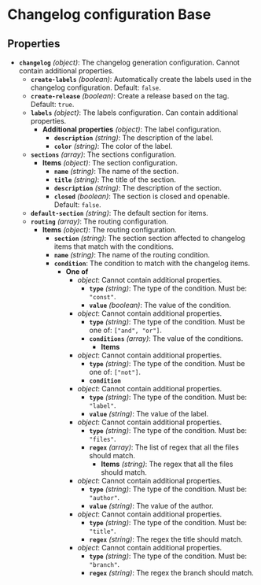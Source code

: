# Changelog configuration Base

## Properties

- <a id="properties/changelog"></a>**`changelog`** _(object)_: The changelog generation configuration. Cannot contain additional properties.
  - <a id="properties/changelog/properties/create-labels"></a>**`create-labels`** _(boolean)_: Automatically create the labels used in the changelog configuration. Default: `false`.
  - <a id="properties/changelog/properties/create-release"></a>**`create-release`** _(boolean)_: Create a release based on the tag. Default: `true`.
  - <a id="properties/changelog/properties/labels"></a>**`labels`** _(object)_: The labels configuration. Can contain additional properties.
    - <a id="properties/changelog/properties/labels/additionalProperties"></a>**Additional properties** _(object)_: The label configuration.
      - <a id="properties/changelog/properties/labels/additionalProperties/properties/description"></a>**`description`** _(string)_: The description of the label.
      - <a id="properties/changelog/properties/labels/additionalProperties/properties/color"></a>**`color`** _(string)_: The color of the label.
  - <a id="properties/changelog/properties/sections"></a>**`sections`** _(array)_: The sections configuration.
    - <a id="properties/changelog/properties/sections/items"></a>**Items** _(object)_: The section configuration.
      - <a id="properties/changelog/properties/sections/items/properties/name"></a>**`name`** _(string)_: The name of the section.
      - <a id="properties/changelog/properties/sections/items/properties/title"></a>**`title`** _(string)_: The title of the section.
      - <a id="properties/changelog/properties/sections/items/properties/description"></a>**`description`** _(string)_: The description of the section.
      - <a id="properties/changelog/properties/sections/items/properties/closed"></a>**`closed`** _(boolean)_: The section is closed and openable. Default: `false`.
  - <a id="properties/changelog/properties/default-section"></a>**`default-section`** _(string)_: The default section for items.
  - <a id="properties/changelog/properties/routing"></a>**`routing`** _(array)_: The routing configuration.
    - <a id="properties/changelog/properties/routing/items"></a>**Items** _(object)_: The routing configuration.
      - <a id="properties/changelog/properties/routing/items/properties/section"></a>**`section`** _(string)_: The section section affected to changelog items that match with the conditions.
      - <a id="properties/changelog/properties/routing/items/properties/name"></a>**`name`** _(string)_: The name of the routing condition.
      - <a id="properties/changelog/properties/routing/items/properties/condition"></a>**`condition`**: The condition to match with the changelog items.
        - **One of**
          - <a id="properties/changelog/properties/routing/items/properties/condition/oneOf/0"></a>_object_: Cannot contain additional properties.
            - <a id="properties/changelog/properties/routing/items/properties/condition/oneOf/0/properties/type"></a>**`type`** _(string)_: The type of the condition. Must be: `"const"`.
            - <a id="properties/changelog/properties/routing/items/properties/condition/oneOf/0/properties/value"></a>**`value`** _(boolean)_: The value of the condition.
          - <a id="properties/changelog/properties/routing/items/properties/condition/oneOf/1"></a>_object_: Cannot contain additional properties.
            - <a id="properties/changelog/properties/routing/items/properties/condition/oneOf/1/properties/type"></a>**`type`** _(string)_: The type of the condition. Must be one of: `["and", "or"]`.
            - <a id="properties/changelog/properties/routing/items/properties/condition/oneOf/1/properties/conditions"></a>**`conditions`** _(array)_: The value of the conditions.
              - <a id="properties/changelog/properties/routing/items/properties/condition/oneOf/1/properties/conditions/items"></a>**Items**
          - <a id="properties/changelog/properties/routing/items/properties/condition/oneOf/2"></a>_object_: Cannot contain additional properties.
            - <a id="properties/changelog/properties/routing/items/properties/condition/oneOf/2/properties/type"></a>**`type`** _(string)_: The type of the condition. Must be one of: `["not"]`.
            - <a id="properties/changelog/properties/routing/items/properties/condition/oneOf/2/properties/condition"></a>**`condition`**
          - <a id="properties/changelog/properties/routing/items/properties/condition/oneOf/3"></a>_object_: Cannot contain additional properties.
            - <a id="properties/changelog/properties/routing/items/properties/condition/oneOf/3/properties/type"></a>**`type`** _(string)_: The type of the condition. Must be: `"label"`.
            - <a id="properties/changelog/properties/routing/items/properties/condition/oneOf/3/properties/value"></a>**`value`** _(string)_: The value of the label.
          - <a id="properties/changelog/properties/routing/items/properties/condition/oneOf/4"></a>_object_: Cannot contain additional properties.
            - <a id="properties/changelog/properties/routing/items/properties/condition/oneOf/4/properties/type"></a>**`type`** _(string)_: The type of the condition. Must be: `"files"`.
            - <a id="properties/changelog/properties/routing/items/properties/condition/oneOf/4/properties/regex"></a>**`regex`** _(array)_: The list of regex that all the files should match.
              - <a id="properties/changelog/properties/routing/items/properties/condition/oneOf/4/properties/regex/items"></a>**Items** _(string)_: The regex that all the files should match.
          - <a id="properties/changelog/properties/routing/items/properties/condition/oneOf/5"></a>_object_: Cannot contain additional properties.
            - <a id="properties/changelog/properties/routing/items/properties/condition/oneOf/5/properties/type"></a>**`type`** _(string)_: The type of the condition. Must be: `"author"`.
            - <a id="properties/changelog/properties/routing/items/properties/condition/oneOf/5/properties/value"></a>**`value`** _(string)_: The value of the author.
          - <a id="properties/changelog/properties/routing/items/properties/condition/oneOf/6"></a>_object_: Cannot contain additional properties.
            - <a id="properties/changelog/properties/routing/items/properties/condition/oneOf/6/properties/type"></a>**`type`** _(string)_: The type of the condition. Must be: `"title"`.
            - <a id="properties/changelog/properties/routing/items/properties/condition/oneOf/6/properties/regex"></a>**`regex`** _(string)_: The regex the title should match.
          - <a id="properties/changelog/properties/routing/items/properties/condition/oneOf/7"></a>_object_: Cannot contain additional properties.
            - <a id="properties/changelog/properties/routing/items/properties/condition/oneOf/7/properties/type"></a>**`type`** _(string)_: The type of the condition. Must be: `"branch"`.
            - <a id="properties/changelog/properties/routing/items/properties/condition/oneOf/7/properties/regex"></a>**`regex`** _(string)_: The regex the branch should match.
